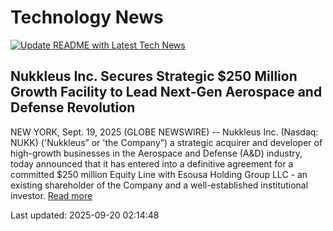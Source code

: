# Technology News

[![Update README with Latest Tech News](https://github.com/tcdtist/daily-tech-digest/actions/workflows/main.yml/badge.svg)](https://github.com/tcdtist/daily-tech-digest/actions/workflows/main.yml)

## Nukkleus Inc. Secures Strategic $250 Million Growth Facility to Lead Next-Gen Aerospace and Defense Revolution
NEW YORK, Sept. 19, 2025 (GLOBE NEWSWIRE) -- Nukkleus Inc. (Nasdaq: NUKK) ('Nukkleus” or 'the Company”) a strategic acquirer and developer of high-growth businesses in the Aerospace and Defense (A&D) industry, today announced that it has entered into a definitive agreement for a committed $250 million Equity Line with Esousa Holding Group LLC - an existing shareholder of the Company and a well-established institutional investor.
[Read more](https://www.manilatimes.net/2025/09/19/tmt-newswire/globenewswire/nukkleus-inc-secures-strategic-250-million-growth-facility-to-lead-next-gen-aerospace-and-defense-revolution/2187377)



Last updated: 2025-09-20 02:14:48